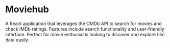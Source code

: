 # Moviehub
A React application that leverages the OMDb API to search for movies and check IMDb ratings. Features include search functionality and user-friendly interface. Perfect for movie enthusiasts looking to discover and explore film data easily.
